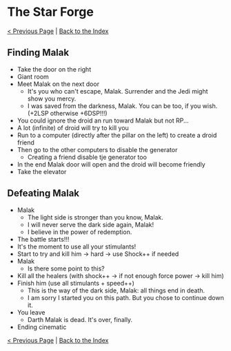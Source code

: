 
# The Star Forge

[< Previous Page](096_StarForge.md)
| [Back to the Index](../index.md)


## Finding Malak

- Take the door on the right
- Giant room
- Meet Malak on the next door 
    - It's you who can't escape, Malak. Surrender and the Jedi might show you mercy.
    - I was saved from the darkness, Malak. You can be too, if you wish. (+2LSP otherwise +6DSP!!!)
- You could ignore the droid an run toward Malak but not RP...
- A lot (infinite) of droid will try to kill you
- Run to a computer (directly after the pillar on the left) to create a droid friend
- Then go to the other computers to disable the generator
    - Creating a friend disable tje generator too
- In the end Malak door will open and the droid will become friendly
- Take the elevator

## Defeating Malak

- Malak
    - The light side is stronger than you know, Malak.
    - I will never serve the dark side again, Malak!
    - I believe in the power of redemption.
- The battle starts!!!
- It's the moment to use all your stimulants!
- Start to try and kill him -> hard -> use Shock++ if needed
- Malak
    - Is there some point to this?
- Kill all the healers (with shock++ -> if not enough force power -> kill him)
- Finish him (use all stimulants + speed++)
    - This is the way of the dark side, Malak: all things end in death.
    - I am sorry I started you on this path. But you chose to continue down it.
- You leave
    - Darth Malak is dead. It's over, finally.
- Ending cinematic

[< Previous Page](096_StarForge.md)
| [Back to the Index](../index.md)
